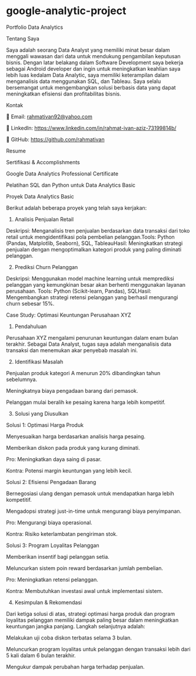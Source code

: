 # google-analytic-project

Portfolio Data Analytics

Tentang Saya

Saya adalah seorang Data Analyst yang memiliki minat besar dalam menggali wawasan dari data untuk mendukung pengambilan keputusan bisnis. Dengan latar belakang dalam Software Development saya bekerja sebagai Android developer dan ingin untuk meningkatkan keahlian saya lebih luas kedalam Data Analytic, saya memiliki keterampilan dalam menganalisis data menggunakan SQL, dan Tableau. Saya selalu bersemangat untuk mengembangkan solusi berbasis data yang dapat meningkatkan efisiensi dan profitabilitas bisnis.

Kontak

📧 Email: rahmativan92@yahoo.com

🔗 LinkedIn: https://www.linkedin.com/in/rahmat-ivan-aziz-73199814b/

📂 GitHub: https://github.com/rahmativan

Resume

Sertifikasi & Accomplishments

Google Data Analytics Professional Certificate

Pelatihan SQL dan Python untuk Data Analytics Basic

Proyek Data Analytics Basic

Berikut adalah beberapa proyek yang telah saya kerjakan:

1. Analisis Penjualan Retail

Deskripsi: Menganalisis tren penjualan berdasarkan data transaksi dari toko retail untuk mengidentifikasi pola pembelian pelanggan.Tools: Python (Pandas, Matplotlib, Seaborn), SQL, TableauHasil: Meningkatkan strategi penjualan dengan mengoptimalkan kategori produk yang paling diminati pelanggan.

2. Prediksi Churn Pelanggan

Deskripsi: Menggunakan model machine learning untuk memprediksi pelanggan yang kemungkinan besar akan berhenti menggunakan layanan perusahaan.
Tools: Python (Scikit-learn, Pandas), SQLHasil: Mengembangkan strategi retensi pelanggan yang berhasil mengurangi churn sebesar 15%.

Case Study: Optimasi Keuntungan Perusahaan XYZ

1. Pendahuluan

Perusahaan XYZ mengalami penurunan keuntungan dalam enam bulan terakhir. Sebagai Data Analyst, tugas saya adalah menganalisis data transaksi dan menemukan akar penyebab masalah ini.

2. Identifikasi Masalah

Penjualan produk kategori A menurun 20% dibandingkan tahun sebelumnya.

Meningkatnya biaya pengadaan barang dari pemasok.

Pelanggan mulai beralih ke pesaing karena harga lebih kompetitif.

3. Solusi yang Diusulkan

Solusi 1: Optimasi Harga Produk

Menyesuaikan harga berdasarkan analisis harga pesaing.

Memberikan diskon pada produk yang kurang diminati.

Pro: Meningkatkan daya saing di pasar.

Kontra: Potensi margin keuntungan yang lebih kecil.

Solusi 2: Efisiensi Pengadaan Barang

Bernegosiasi ulang dengan pemasok untuk mendapatkan harga lebih kompetitif.

Mengadopsi strategi just-in-time untuk mengurangi biaya penyimpanan.

Pro: Mengurangi biaya operasional.

Kontra: Risiko keterlambatan pengiriman stok.

Solusi 3: Program Loyalitas Pelanggan

Memberikan insentif bagi pelanggan setia.

Meluncurkan sistem poin reward berdasarkan jumlah pembelian.

Pro: Meningkatkan retensi pelanggan.

Kontra: Membutuhkan investasi awal untuk implementasi sistem.

4. Kesimpulan & Rekomendasi

Dari ketiga solusi di atas, strategi optimasi harga produk dan program loyalitas pelanggan memiliki dampak paling besar dalam meningkatkan keuntungan jangka panjang. Langkah selanjutnya adalah:

Melakukan uji coba diskon terbatas selama 3 bulan.

Meluncurkan program loyalitas untuk pelanggan dengan transaksi lebih dari 5 kali dalam 6 bulan terakhir.

Mengukur dampak perubahan harga terhadap penjualan.

